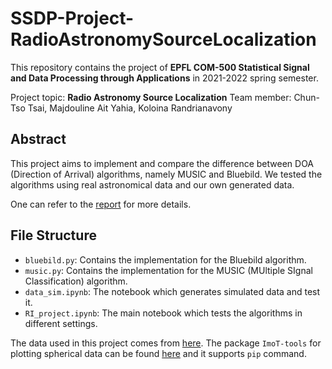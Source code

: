 # SSDP-Project-RadioAstronomySourceLocalization
This repository contains the project of **EPFL COM-500 Statistical Signal and Data Processing through Applications** in 2021-2022 spring semester.

Project topic: **Radio Astronomy Source Localization**
Team member: Chun-Tso Tsai, Majdouline Ait Yahia, Koloina Randrianavony

## Abstract
This project aims to implement and compare the difference between DOA (Direction of Arrival) algorithms, namely MUSIC and Bluebild. We tested the algorithms using real astronomical data and our own generated data.

One can refer to the [report](report.pdf) for more details.

## File Structure
- `bluebild.py`: Contains the implementation for the Bluebild algorithm.
- `music.py`: Contains the implementation for the MUSIC (MUltiple SIgnal Classification) algorithm.
- `data_sim.ipynb`: The notebook which generates simulated data and test it.
- `RI_project.ipynb`: The main notebook which tests the algorithms in different settings.

The data used in this project comes from [here](https://moodle.epfl.ch/pluginfile.php/3067678/mod_resource/content/2/RA_source_localization.zip).
The package `ImoT-tools` for plotting spherical data can be found [here](https://pypi.org/project/ImoT-tools/) and it supports `pip` command.
